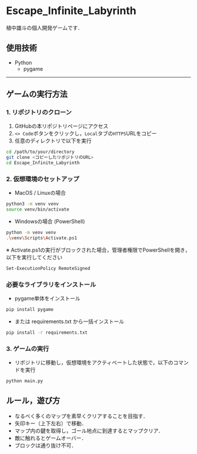 # Escape_Infinite_Labyrinth
植中雄斗の個人開発ゲームです．

## 使用技術
- Python
  - pygame

---

## ゲームの実行方法

### 1. リポジトリのクローン

1. GitHubの本リポジトリページにアクセス
2. `<> Code`ボタンをクリックし，`Local`タブの`HTTPS`URLをコピー
3. 任意のディレクトリで以下を実行

```bash
cd /path/to/your/directory
git clone <コピーしたリポジトリのURL>
cd Escape_Infinite_Labyrinth
```

### 2. 仮想環境のセットアップ
  - MacOS / Linuxの場合

  ```bash
  python3 -m venv venv
  source venv/bin/activate
  ```

  - Windowsの場合 (PowerShell)

  ```bash
  python -m venv venv
  .\venv\Scripts\Activate.ps1
  ```

  ※ Activate.ps1の実行がブロックされた場合，管理者権限でPowerShellを開き，以下を実行してください
  ```bash
  Set-ExecutionPolicy RemoteSigned
  ```
### 必要なライブラリをインストール
- pygame単体をインストール

```bash
pip install pygame
```

- または requirements.txt から一括インストール
```bash
pip install -r requirements.txt
```

### 3. ゲームの実行
  - リポジトリに移動し，仮想環境をアクティベートした状態で，以下のコマンドを実行
  ```bash
  python main.py
  ```

## ルール，遊び方
- なるべく多くのマップを素早くクリアすることを目指す．
- 矢印キー（上下左右）で移動．
- マップ内の鍵を取得し，ゴール地点に到達するとマップクリア．
- 敵に触れるとゲームオーバー．
- ブロックは通り抜け不可．